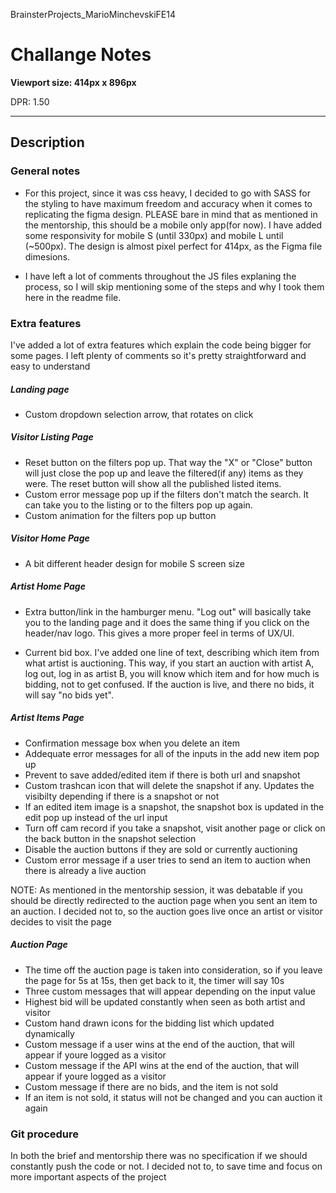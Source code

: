 BrainsterProjects_MarioMinchevskiFE14

# Challange Notes

**Viewport size: 414px x  896px**

DPR: 1.50

_____________

## Description

### General notes

- For this project, since it was css heavy, I decided to go with SASS for the styling to have maximum freedom and accuracy when it comes to replicating the figma design. PLEASE bare in mind that as mentioned in the mentorship, this should be a mobile only app(for now). I have added some responsivity for mobile S (until 330px) and mobile L until (~500px). The design is almost pixel perfect for 414px, as the Figma file dimesions.

- I have left a lot of comments throughout the JS files explaning the process, so I will skip mentioning some of the steps and why I took them here in the readme file.

### Extra features

I've added a lot of extra features which explain the code being bigger for some pages. I left plenty of comments so it's pretty straightforward and easy to understand

##### Landing page

- Custom dropdown selection arrow, that rotates on click

##### Visitor Listing Page

- Reset button on the filters pop up. That way the "X" or "Close" button will just close the pop up and leave the filtered(if any) items as they were. The reset button will show all the published listed items.
- Custom error message pop up if the filters don't match the search. It can take you to the listing or to the filters pop up again.
- Custom animation for the filters pop up button

##### Visitor Home Page

- A bit different header design for mobile S screen size

##### Artist Home Page

- Extra button/link in the hamburger menu. "Log out" will basically take you to the landing page and it does the same thing if you click on the header/nav logo. This gives a more proper feel in terms of UX/UI.

- Current bid box. I've added one line of text, describing which item from what artist is auctioning. This way, if you start an auction with artist A, log out, log in as artist B, you will know which item and for how much is bidding, not to get confused. If the auction is live, and there no bids, it will say "no bids yet".

##### Artist Items Page

- Confirmation message box when you delete an item
- Addequate error messages for all of the inputs in the add new item pop up
- Prevent to save added/edited item if there is both url and snapshot
- Custom trashcan icon that will delete the snapshot if any. Updates the visibilty depending if there is a snapshot or not
- If an edited item image is a snapshot, the snapshot box is updated in the edit pop up instead of the url input
- Turn off cam record if you take a snapshot, visit another page or click on the back button in the snapshot selection
- Disable the auction buttons if they are sold or currently auctioning
- Custom error message if a user tries to send an item to auction when there is already a live auction

NOTE: As mentioned in the mentorship session, it was debatable if you should be directly redirected to the auction page when you sent an item to an auction. I decided not to, so the auction goes live once an artist or visitor decides to visit the page

##### Auction Page

- The time off the auction page is taken into consideration, so if you leave the page for 5s at 15s, then get back to it, the timer will say 10s 
- Three custom messages that will appear depending on the input value
- Highest bid will be updated constantly when seen as both artist and visitor
- Custom hand drawn icons for the bidding list which updated dynamically
- Custom message if a user wins at the end of the auction, that will appear if youre logged as a visitor
- Custom message if the API wins at the end of the auction, that will appear if youre logged as a visitor
- Custom message if there are no bids, and the item is not sold
- If an item is not sold, it status will not be changed and you can auction it again
 
### Git procedure

In both the brief and mentorship there was no specification if we should constantly push the code or not. I decided not to, to save time and focus on more important aspects of the project


